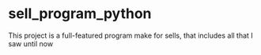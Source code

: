 # sell_program_python
This project is a full-featured program make for sells, that includes all that I saw until now
